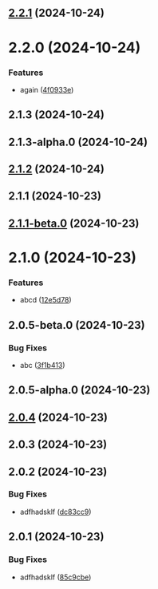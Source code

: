 

## [2.2.1](https://github.com/Biplav-05/new_test_java_sdk/compare/V2.2.0...V2.2.1) (2024-10-24)

# 2.2.0 (2024-10-24)


### Features

* again ([4f0933e](https://github.com/Biplav-05/new_test_java_sdk/commit/4f0933eb72cc1583e617904fa41f90bbcd2a812b))

## 2.1.3 (2024-10-24)

## 2.1.3-alpha.0 (2024-10-24)

## [2.1.2](https://github.com/Biplav-05/new_test_java_sdk/compare/V2.1.1...V2.1.2) (2024-10-24)

## 2.1.1 (2024-10-23)

## [2.1.1-beta.0](https://github.com/Biplav-05/new_test_java_sdk/compare/V2.1.0...V2.1.1-beta.0) (2024-10-23)

# 2.1.0 (2024-10-23)


### Features

* abcd ([12e5d78](https://github.com/Biplav-05/new_test_java_sdk/commit/12e5d78739f8d55463ff3ca2d33ce711098a944b))

## 2.0.5-beta.0 (2024-10-23)


### Bug Fixes

* abc ([3f1b413](https://github.com/Biplav-05/new_test_java_sdk/commit/3f1b4134b60449d7c1be927e58d4e1086f37c229))

## 2.0.5-alpha.0 (2024-10-23)

## [2.0.4](https://github.com/Biplav-05/new_test_java_sdk/compare/V2.0.3...V2.0.4) (2024-10-23)

## 2.0.3 (2024-10-23)

## 2.0.2 (2024-10-23)


### Bug Fixes

* adfhadsklf ([dc83cc9](https://github.com/Biplav-05/new_test_java_sdk/commit/dc83cc9ab9d37a98ef42ac1f64086c5173dce249))

## 2.0.1 (2024-10-23)


### Bug Fixes

* adfhadsklf ([85c9cbe](https://github.com/Biplav-05/new_test_java_sdk/commit/85c9cbe87509f4e597b062aeae2178d8ac6c2d78))
